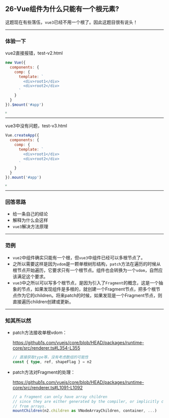 ## 26-Vue组件为什么只能有一个根元素?

这题现在有些落伍，`vue3`已经不用一个根了。因此这题目很有说头！

---

### 体验一下

vue2直接报错，test-v2.html

```js
new Vue({
  components: {
    comp: {
      template: `
        <div>root1</div>
        <div>root2</div>
      `
    }
  }
}).$mount('#app')
```

<img src="https://tva1.sinaimg.cn/large/e6c9d24egy1h2tpywiwwkj20ws0hm0va.jpg" style="zoom:33%;" />

---

vue3中没有问题，test-v3.html

```js
Vue.createApp({
  components: {
    comp: {
      template: `
        <div>root1</div>
        <div>root2</div>
      `
    }
  }
}).mount('#app')
```

<img src="https://tva1.sinaimg.cn/large/e6c9d24egy1h2tq28fsfoj20xu0biq3x.jpg" style="zoom:33%;" />

---

### 回答思路

- 给一条自己的结论
- 解释为什么会这样
- `vue3`解决方法原理

---

### 范例

- `vue2`中组件确实只能有一个根，但`vue3`中组件已经可以多根节点了。
- 之所以需要这样是因为`vdom`是一颗单根树形结构，`patch`方法在遍历的时候从根节点开始遍历，它要求只有一个根节点。组件也会转换为一个`vdom`，自然应该满足这个要求。
- `vue3`中之所以可以写多个根节点，是因为引入了`Fragment`的概念，这是一个抽象的节点，如果发现组件是多根的，就创建一个Fragment节点，把多个根节点作为它的children。将来patch的时候，如果发现是一个Fragment节点，则直接遍历children创建或更新。

---

### 知其所以然

- patch方法接收单根vdom：

  https://github1s.com/vuejs/core/blob/HEAD/packages/runtime-core/src/renderer.ts#L354-L355

  ```ts
  // 直接获取type等，没有考虑数组的可能性
  const { type, ref, shapeFlag } = n2
  ```

- patch方法对Fragment的处理：

  https://github1s.com/vuejs/core/blob/HEAD/packages/runtime-core/src/renderer.ts#L1091-L1092

  ```ts
  // a fragment can only have array children
  // since they are either generated by the compiler, or implicitly created
  // from arrays.
  mountChildren(n2.children as VNodeArrayChildren, container, ...)
  ```

  